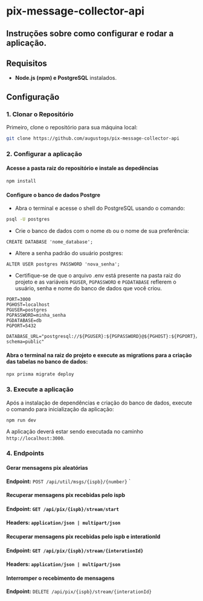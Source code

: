# pix-message-collector-api

## Instruções sobre como configurar e rodar a aplicação.

## Requisitos

- **Node.js (npm) e PostgreSQL** instalados.

## Configuração

### 1. Clonar o Repositório

Primeiro, clone o repositório para sua máquina local:

```sh
git clone https://github.com/augustogs/pix-message-collector-api
```

### 2. Configurar a aplicação

#### Acesse a pasta raiz do repositório e instale as depedências

```sh
npm install
```

#### Configure o banco de dados Postgre

- Abra o terminal e acesse o shell do PostgreSQL usando o comando:

```sh
psql -U postgres
```
- Crie o banco de dados com o nome `db` ou o nome de sua preferência:

```
CREATE DATABASE 'nome_database';
```

- Altere a senha padrão do usuário postgres:
```
ALTER USER postgres PASSWORD 'nova_senha';
```
- Certifique-se de que o arquivo .env está presente na pasta raiz do projeto e as variáveis `PGUSER`, `PGPASSWORD` e `PGDATABASE` reflerem o usuário, senha e nome do banco de dados que você criou. 

```
PORT=3000
PGHOST=localhost
PGUSER=postgres
PGPASSWORD=minha_senha
PGDATABASE=db
PGPORT=5432

DATABASE_URL="postgresql://${PGUSER}:${PGPASSWORD}@${PGHOST}:${PGPORT}/${PGDATABASE}?schema=public"

```

#### Abra o terminal na raiz do projeto e execute as migrations para a criação das tabelas no banco de dados:

```
npx prisma migrate deploy
```

### 3. Execute a aplicação
Após a instalação de dependências e criação do banco de dados, execute o comando para inicialização da aplicação:

```
npm run dev
```

A aplicação deverá estar sendo executada no caminho `http://localhost:3000`.

### 4. Endpoints

#### Gerar mensagens pix aleatórias
**Endpoint:** `POST /api/util/msgs/{ispb}/{number}`
`

#### Recuperar mensagens pix recebidas pelo ispb
#### Endpoint: `GET /api/pix/{ispb}/stream/start`

#### Headers: `application/json | multipart/json`


#### Recuperar mensagens pix recebidas pelo ispb e interationId
#### Endpoint: `GET /api/pix/{ispb}/stream/{interationId}`
#### Headers: `application/json | multipart/json`

#### Interromper o recebimento de mensagens
**Endpoint:** `DELETE /api/pix/{ispb}/stream/{interationId}`
